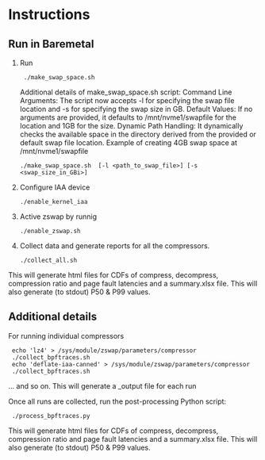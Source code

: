 # Instructions
## Run in Baremetal
1. Run
   ```
    ./make_swap_space.sh
   ```
   Additional details of make_swap_space.sh script:
	Command Line Arguments: The script now accepts -l for specifying the swap file location and -s for specifying the swap size in GB.
	Default Values: If no arguments are provided, it defaults to /mnt/nvme1/swapfile for the location and 1GB for the size.
	Dynamic Path Handling: It dynamically checks the available space in the directory derived from the provided or default swap file location.
	Example of creating 4GB swap space at /mnt/nvme1/swapfile
	```
	./make_swap_space.sh  [-l <path_to_swap_file>] [-s <swap_size_in_GBi>]
	```
2. Configure IAA device
    ```
    ./enable_kernel_iaa
    ```
3. Active zswap by runnig
   ```
   ./enable_zswap.sh
   ```
4. Collect data and generate reports for all the compressors.
   ```
   ./collect_all.sh
   ```
 This will generate html files for CDFs of compress, decompress, compression ratio and page fault latencies and a summary.xlsx file. This will also generate (to stdout) P50 & P99 values.

## Additional details
For running individual compressors

   ```
    echo 'lz4' > /sys/module/zswap/parameters/compressor
    ./collect_bpftraces.sh
    echo 'deflate-iaa-canned' > /sys/module/zswap/parameters/compressor
    ./collect_bpftraces.sh
   ```
... and so on. This will generate a <compressor>_output file for each run

Once all runs are collected, run the post-processing Python script:
   ```
    ./process_bpftraces.py
   ```
This will generate html files for CDFs of compress, decompress, compression ratio and page fault latencies and a summary.xlsx file.
This will also generate (to stdout) P50 & P99 values.


